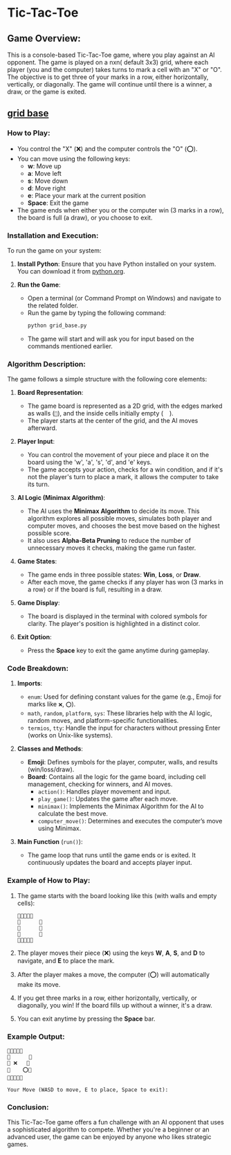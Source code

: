 # Tic-Tac-Toe

## Game Overview:
This is a console-based Tic-Tac-Toe game, where you play against an AI opponent. The game is played on a nxn( default 3x3) grid, where each player (you and the computer) takes turns to mark a cell with an "X" or "O". The objective is to get three of your marks in a row, either horizontally, vertically, or diagonally. The game will continue until there is a winner, a draw, or the game is exited.

## [grid base](./grid_base.py)
### How to Play:
- You control the "X" (❌) and the computer controls the "O" (⭕️).
- You can move using the following keys:
  - **w**: Move up
  - **a**: Move left
  - **s**: Move down
  - **d**: Move right
  - **e**: Place your mark at the current position
  - **Space**: Exit the game
- The game ends when either you or the computer win (3 marks in a row), the board is full (a draw), or you choose to exit.

### Installation and Execution:
To run the game on your system:

1. **Install Python**:
   Ensure that you have Python installed on your system. You can download it from [python.org](https://www.python.org/downloads/).

2. **Run the Game**:
   - Open a terminal (or Command Prompt on Windows) and navigate to the related folder.
   - Run the game by typing the following command:
     ```bash
     python grid_base.py
     ```
   - The game will start and will ask you for input based on the commands mentioned earlier.

### Algorithm Description:
The game follows a simple structure with the following core elements:

1. **Board Representation**:
   - The game board is represented as a 2D grid, with the edges marked as walls (`🔹`), and the inside cells initially empty (`  `).
   - The player starts at the center of the grid, and the AI moves afterward.

2. **Player Input**:
   - You can control the movement of your piece and place it on the board using the 'w', 'a', 's', 'd', and 'e' keys.
   - The game accepts your action, checks for a win condition, and if it's not the player's turn to place a mark, it allows the computer to take its turn.

3. **AI Logic (Minimax Algorithm)**:
   - The AI uses the **Minimax Algorithm** to decide its move. This algorithm explores all possible moves, simulates both player and computer moves, and chooses the best move based on the highest possible score.
   - It also uses **Alpha-Beta Pruning** to reduce the number of unnecessary moves it checks, making the game run faster.

4. **Game States**:
   - The game ends in three possible states: **Win**, **Loss**, or **Draw**.
   - After each move, the game checks if any player has won (3 marks in a row) or if the board is full, resulting in a draw.

5. **Game Display**:
   - The board is displayed in the terminal with colored symbols for clarity. The player's position is highlighted in a distinct color.

6. **Exit Option**:
   - Press the **Space** key to exit the game anytime during gameplay.

### Code Breakdown:
1. **Imports**:
   - `enum`: Used for defining constant values for the game (e.g., Emoji for marks like `❌`, `⭕️`).
   - `math`, `random`, `platform`, `sys`: These libraries help with the AI logic, random moves, and platform-specific functionalities.
   - `termios`, `tty`: Handle the input for characters without pressing Enter (works on Unix-like systems).

2. **Classes and Methods**:
   - **Emoji**: Defines symbols for the player, computer, walls, and results (win/loss/draw).
   - **Board**: Contains all the logic for the game board, including cell management, checking for winners, and AI moves.
     - `action()`: Handles player movement and input.
     - `play_game()`: Updates the game after each move.
     - `minimax()`: Implements the Minimax Algorithm for the AI to calculate the best move.
     - `computer_move()`: Determines and executes the computer’s move using Minimax.

3. **Main Function** (`run()`):
   - The game loop that runs until the game ends or is exited. It continuously updates the board and accepts player input.

### Example of How to Play:
1. The game starts with the board looking like this (with walls and empty cells):
   ```
   🔹🔹🔹🔹🔹
   🔹      🔹
   🔹      🔹
   🔹      🔹
   🔹🔹🔹🔹🔹
   ```

2. The player moves their piece (❌) using the keys **W**, **A**, **S**, and **D** to navigate, and **E** to place the mark.

3. After the player makes a move, the computer (⭕️) will automatically make its move.

4. If you get three marks in a row, either horizontally, vertically, or diagonally, you win! If the board fills up without a winner, it's a draw.

5. You can exit anytime by pressing the **Space** bar.

### Example Output:
```
🔹🔹🔹🔹🔹
🔹      🔹
🔹 ❌   🔹
🔹    ⭕️🔹
🔹🔹🔹🔹🔹

Your Move (WASD to move, E to place, Space to exit):
```

### Conclusion:
This Tic-Tac-Toe game offers a fun challenge with an AI opponent that uses a sophisticated algorithm to compete. Whether you're a beginner or an advanced user, the game can be enjoyed by anyone who likes strategic games.
